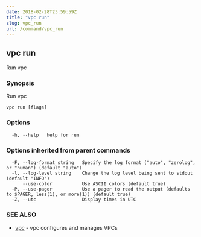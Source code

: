 ```yaml
---
date: 2018-02-28T23:59:59Z
title: "vpc run"
slug: vpc_run
url: /command/vpc_run
---
```

## vpc run

Run vpc

### Synopsis


Run vpc

```
vpc run [flags]
```

### Options

```
  -h, --help   help for run
```

### Options inherited from parent commands

```
  -F, --log-format string   Specify the log format ("auto", "zerolog", or "human") (default "auto")
  -l, --log-level string    Change the log level being sent to stdout (default "INFO")
      --use-color           Use ASCII colors (default true)
  -P, --use-pager           Use a pager to read the output (defaults to $PAGER, less(1), or more(1)) (default true)
  -Z, --utc                 Display times in UTC
```

### SEE ALSO
* [vpc](/command/vpc)	 - vpc configures and manages VPCs

